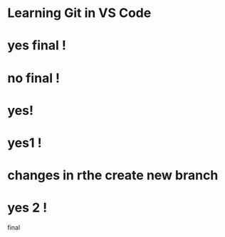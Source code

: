 # Learning Git in VS Code
# yes final !
# no final !
# yes!
# yes1 !
# changes in rthe create new branch
# yes 2 !

final

